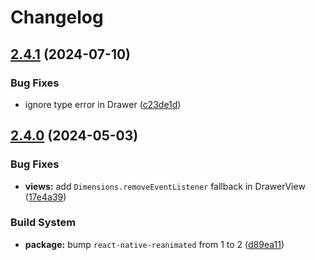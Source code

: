 # Changelog

## [2.4.1](https://github.com/lawnstarter/react-navigation-drawer/compare/v2.4.0...v2.4.1) (2024-07-10)


### Bug Fixes

* ignore type error in Drawer ([c23de1d](https://github.com/lawnstarter/react-navigation-drawer/commit/c23de1dc6de26dd04a5904675d1a3781b1374c70))

## [2.4.0](https://github.com/lawnstarter/react-navigation-drawer/compare/2e0b8aa...v2.4.0) (2024-05-03)

### Bug Fixes

- **views:** add `Dimensions.removeEventListener` fallback in DrawerView ([17e4a39](https://github.com/lawnstarter/react-navigation-drawer/commit/17e4a39f4f0b206526e0691120477249afba6fba))

### Build System

- **package:** bump `react-native-reanimated` from 1 to 2 ([d89ea11](https://github.com/lawnstarter/react-navigation-drawer/commit/d89ea11a04813f8c5739fbb1e1d358e67e4a577c))

